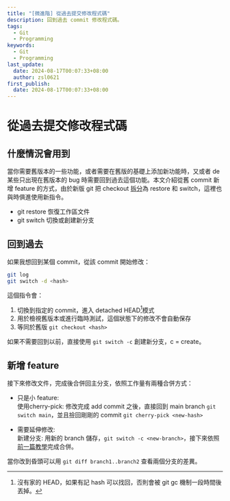 ```yaml
---
title: "[微進階] 從過去提交修改程式碼"
description: 回到過去 commit 修改程式碼。
tags:
  - Git
  - Programming
keywords:
  - Git
  - Programming
last_update:
  date: 2024-08-17T00:07:33+08:00
  author: zsl0621
first_publish:
  date: 2024-08-17T00:07:33+08:00
---
```


# 從過去提交修改程式碼
## 什麼情況會用到
當你需要舊版本的一些功能，或者需要在舊版的基礎上添加新功能時，又或者 de 某些只出現在舊版本的 bug 時需要回到過去這個功能。本文介紹從舊 commit 新增 feature 的方式，由於新版 git 把 checkout [拆分](https://dwye.dev/post/git-checkout-switch-restore/)為 restore 和 switch，這裡也與時俱進使用新指令。

- git restore 恢復工作區文件
- git switch 切換或創建新分支

## 回到過去
如果我想回到某個 commit，從該 commit 開始修改：

```sh
git log
git switch -d <hash>
```

這個指令會：
1. 切換到指定的 commit，進入 detached HEAD[^1]模式
2. 用於檢視舊版本或進行臨時測試，這個狀態下的修改不會自動保存
4. 等同於舊版 `git checkout <hash>`

如果不需要回到以前，直接使用 `git switch -c` 創建新分支，c = create。

[^1]: 沒有家的 HEAD，如果有記 hash 可以找回，否則會被 git gc 機制一段時間後丟掉。

## 新增 feature
接下來修改文件，完成後合併回主分支，依照工作量有兩種合併方式：

- 只是小 feature:  
使用cherry-pick: 修改完成 add commit 之後，直接回到 main branch `git switch main`，並且撿回剛剛的 commit `git cherry-pick <new-hash>`

- 需要延伸修改:  
新建分支: 用新的 branch 儲存，`git switch -c <new-branch>`，接下來依照[前一篇教學](/docs/git/remote-best-practice)完成合併。

當你改到昏頭可以用 `git diff branch1..branch2` 查看兩個分支的差異。

